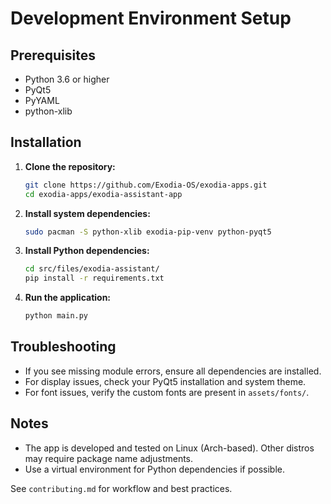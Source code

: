 # Development Environment Setup

## Prerequisites
- Python 3.6 or higher
- PyQt5
- PyYAML
- python-xlib

## Installation

1. **Clone the repository:**
   ```bash
   git clone https://github.com/Exodia-OS/exodia-apps.git
   cd exodia-apps/exodia-assistant-app
   ```
2. **Install system dependencies:**
   ```bash
   sudo pacman -S python-xlib exodia-pip-venv python-pyqt5
   ```
3. **Install Python dependencies:**
   ```bash
   cd src/files/exodia-assistant/
   pip install -r requirements.txt
   ```
4. **Run the application:**
   ```bash
   python main.py
   ```

## Troubleshooting
- If you see missing module errors, ensure all dependencies are installed.
- For display issues, check your PyQt5 installation and system theme.
- For font issues, verify the custom fonts are present in `assets/fonts/`.

## Notes
- The app is developed and tested on Linux (Arch-based). Other distros may require package name adjustments.
- Use a virtual environment for Python dependencies if possible.

See `contributing.md` for workflow and best practices. 